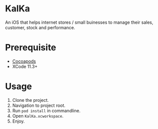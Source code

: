 # KalKa
An iOS that helps internet stores / small buinesses to manage their sales, customer, stock and performance.

# Prerequisite
- [Cocoapods](https://guides.cocoapods.org/using/getting-started.html)
- XCode 11.3+

# Usage
1. Clone the project.
2. Navigation to project root.
3. Run `pod install` in commandline.
4. Open `KalKa.xcworkspace`.
5. Enjoy.
